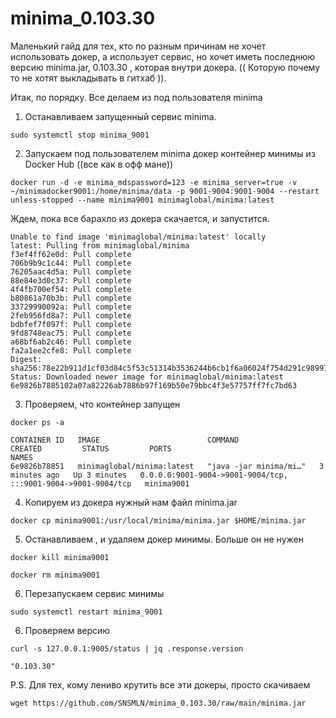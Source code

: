 # minima_0.103.30

Маленький гайд для тех, кто по разным причинам не хочет использовать докер, а использует сервис, но хочет иметь последнюю версию minima.jar, 0.103.30 , которая внутри докера. (( Которую почему то не хотят выкладывать в гитхаб )).

Итак, по порядку. Все делаем из под пользователя minima

1. Останавливаем запущенный сервис minima.

``` 
sudo systemctl stop minima_9001 
```

2. Запускаем под пользователем minima докер контейнер минимы из Docker Hub  ((все как в офф мане))

```
docker run -d -e minima_mdspassword=123 -e minima_server=true -v ~/minimadocker9001:/home/minima/data -p 9001-9004:9001-9004 --restart unless-stopped --name minima9001 minimaglobal/minima:latest
```

Ждем, пока все барахло из докера скачается, и запустится.

```
Unable to find image 'minimaglobal/minima:latest' locally
latest: Pulling from minimaglobal/minima
f3ef4ff62e0d: Pull complete 
706b9b9c1c44: Pull complete 
76205aac4d5a: Pull complete 
88e84e3d0c37: Pull complete 
4f4fb700ef54: Pull complete 
b80861a70b3b: Pull complete 
33729990092a: Pull complete 
2feb956fd8a7: Pull complete 
bdbfef7f097f: Pull complete 
9fd8748eac75: Pull complete 
a68bf6ab2c46: Pull complete 
fa2a1ee2cfe8: Pull complete 
Digest: sha256:78e22b911d1cf03d84c5f53c51314b3536244b6cb1f6a06024f754d291c98991
Status: Downloaded newer image for minimaglobal/minima:latest
6e9826b7885102a07a82226ab7886b97f169b50e79bbc4f3e57757ff7fc7bd63
```

3. Проверяем, что контейнер запущен 

```
docker ps -a
```

```
CONTAINER ID   IMAGE                        COMMAND                  CREATED         STATUS         PORTS                                                           NAMES
6e9826b78851   minimaglobal/minima:latest   "java -jar minima/mi…"   3 minutes ago   Up 3 minutes   0.0.0.0:9001-9004->9001-9004/tcp, :::9001-9004->9001-9004/tcp   minima9001
```

4. Копируем из докера нужный нам файл minima.jar

```
docker cp minima9001:/usr/local/minima/minima.jar $HOME/minima.jar
```

5. Останавливаем , и удаляем докер минимы. Больше он не нужен

```
docker kill minima9001
```

```
docker rm minima9001
```

6. Перезапускаем сервис минимы

```
sudo systemctl restart minima_9001
```

6. Проверяем версию

```
curl -s 127.0.0.1:9005/status | jq .response.version
```

```
"0.103.30"
```



P.S. 
Для тех, кому лениво крутить все эти докеры, просто скачиваем 

```
wget https://github.com/SNSMLN/minima_0.103.30/raw/main/minima.jar
```
